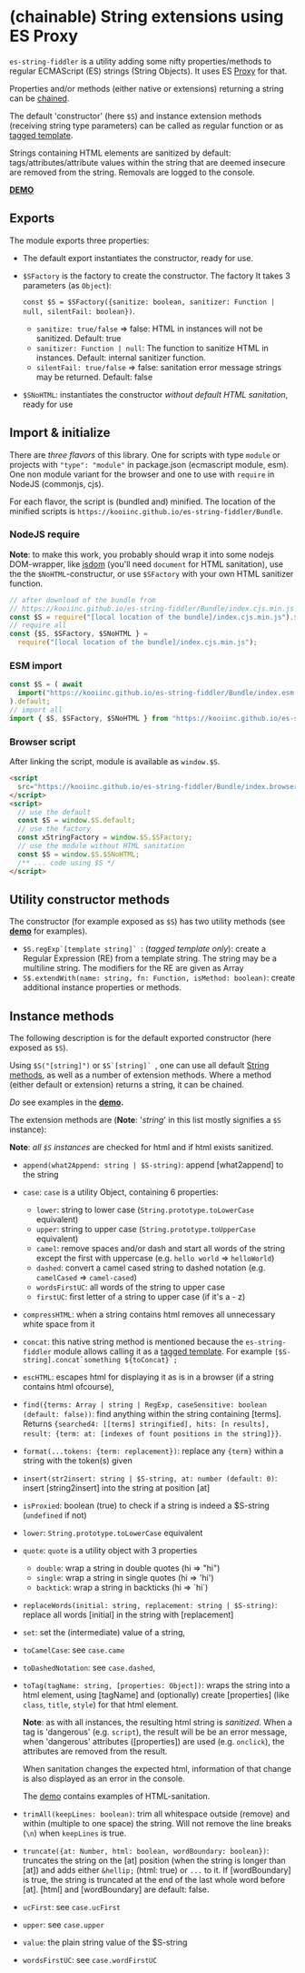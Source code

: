 # (chainable) String extensions using ES Proxy

`es-string-fiddler` is a utility adding some nifty properties/methods to regular ECMAScript (ES) strings (String Objects). It uses ES [Proxy](https://developer.mozilla.org/en-US/docs/Web/JavaScript/Reference/Global_Objects/Proxy) for that.

Properties and/or methods (either native or extensions) returning a string can be [chained](https://www.geeksforgeeks.org/method-chaining-in-javascript/). 

The default 'constructor' (here `$S`) and instance extension methods (receiving string type parameters) can be called as regular function or as [tagged template](https://developer.mozilla.org/en-US/docs/Web/JavaScript/Reference/Template_literals#tagged_templates). 

Strings containing HTML elements are sanitized by default: tags/attributes/attribute values within the string that are deemed insecure are removed from the string. Removals are logged to the console.

**[DEMO](https://kooiinc.github.io/es-string-fiddler/Demo)**

## Exports
The module exports three properties:
- The default export instantiates the constructor, ready for use.
- `$SFactory` is the factory to create the constructor. The factory It takes 3 parameters (as `Object`):
  
  `const $S = $SFactory({sanitize: boolean, sanitizer: Function | null, silentFail: boolean})`.

  - `sanitize: true/false` => false: HTML in instances will not be sanitized. Default: true
  - `sanitizer: Function | null`: The function to sanitize HTML in instances. Default: internal sanitizer function.
  - `silentFail: true/false` =>  false: sanitation error message strings may be returned. Default: false
- `$SNoHTML`: instantiates the constructor *without default HTML sanitation*, ready for use

## Import & initialize

There are *three flavors* of this library. One for scripts with type `module` or projects with `"type": "module"` in package.json (ecmascript module, esm). One non module variant for the browser and one to use with `require` in NodeJS (commonjs, cjs).

For each flavor, the script is (bundled and) minified. The location of the minified scripts is `https://kooiinc.github.io/es-string-fiddler/Bundle`.

### NodeJS require
**Note**: to make this work, you probably should wrap it into some nodejs DOM-wrapper, like [jsdom](https://github.com/jsdom/jsdom) (you'll need `document` for HTML sanitation), use the the `$NoHTML`-constructur, or use `$SFactory` with your own HTML sanitizer function.

``` javascript
// after download of the bundle from
// https://kooiinc.github.io/es-string-fiddler/Bundle/index.cjs.min.js
const $S = require("[local location of the bundle]/index.cjs.min.js").$S;
// require all
const {$S, $SFactory, $SNoHTML } =
  require("[local location of the bundle]/index.cjs.min.js");
```

### ESM import
``` javascript
const $S = ( await 
  import("https://kooiinc.github.io/es-string-fiddler/Bundle/index.esm.min.js") 
).default;
// import all
import { $S, $SFactory, $SNoHTML } from "https://kooiinc.github.io/es-string-fiddler/Bundle/index.esm.min.js";
```

### Browser script
After linking the script, module is available as `window.$S`.

``` html
<script 
  src="https://kooiinc.github.io/es-string-fiddler/Bundle/index.browser.min.js">
</script>
<script>
  // use the default
  const $S = window.$S.default;
  // use the factory
  const xStringFactory = window.$S.$SFactory;
  // use the module without HTML sanitation
  const $S = window.$S.$SNoHTML;
  /** ... code using $S */
</script>
```

## Utility constructor methods
The constructor (for example exposed as `$S`) has two utility methods 
(see **[demo](https://kooiinc.github.io/es-string-fiddler/Demo)** for examples).
- ``$S.regExp`[template string]` ``: (*tagged template only*): create a Regular Expression (RE) from 
  a template string. The string may be a multiline string. The modifiers for the
  RE are given as Array
- `S$.extendWith(name: string, fn: Function, isMethod: boolean)`: create additional 
  instance properties or methods. 

## Instance methods
The following description is for the default exported constructor (here exposed as `$S`). 

Using `$S("[string]")` or ``$S`[string]` ``, one can use all default [String methods](https://developer.mozilla.org/en-US/docs/Web/JavaScript/Reference/Global_Objects/String#instance_methods), as well as a
number of extension methods. Where a method (either default or extension) returns a string, 
it can be chained.

*Do* see examples in the **[demo](https://kooiinc.github.io/es-string-fiddler/Demo).**

The extension methods are (**Note**: '*string*' in this list mostly signifies a `$S` instance):

**Note**: *all `$S` instances* are checked for html and if html exists sanitized.

- `append(what2Append: string | $S-string)`: append [what2append] to the string
- `case`: `case` is a utility Object, containing 6 properties:
  - `lower`: string to lower case (`String.prototype.toLowerCase` equivalent)
  - `upper`: string to upper case (`String.prototype.toUpperCase` equivalent)
  - `camel`: remove spaces and/or dash and start all words of the string except the first with uppercase
    (e.g. `hello world` => `helloWorld`)   
  - `dashed`: convert a camel cased string to dashed notation (e.g. `camelCased` => `camel-cased`)
  - `wordsFirstUC`: all words of the string to upper case
  - `firstUC`: first letter of a string to upper case (if it's a - z)
- `compressHTML`: when a string contains html removes all unnecessary white space from it
- `concat`: this native string method is mentioned because the `es-string-fiddler` module allows
    calling it as a [tagged template](https://developer.mozilla.org/en-US/docs/Web/JavaScript/Reference/Template_literals#tagged_templates).
    For example ``[$S-string].concat`something ${toConcat}`; ``
- `escHTML`: escapes html for displaying it as is in a browser (if a string contains html ofcourse),
- `find({terms: Array | string | RegExp, caseSensitive: boolean (default: false))`: find anything within the string containing
   [terms]. Returns `{searched4: [[terms] stringified], hits: [n results], result: {term: at: [indexes of fount positions in the string]}}`.
- `format(...tokens: {term: replacement})`: replace any `{term}` within a string with the token(s) given
- `insert(str2insert: string | $S-string, at: number (default: 0)`: insert [string2insert] into the string at position [at] 
- `isProxied`: boolean (true) to check if a string is indeed a $S-string (`undefined` if not)
- `lower`: `String.prototype.toLowerCase` equivalent
- `quote`: `quote` is a utility object with 3 properties
   - `double`: wrap a string in double quotes (hi => "hi")
   - `single`: wrap a string in single quotes (hi => 'hi')
   - `backtick`: wrap a string in backticks (hi => \`hi\`)
- `replaceWords(initial: string, replacement: string | $S-string)`: replace all words [initial] in the string with [replacement]
- `set`: set the (intermediate) value of a string,
- `toCamelCase`: see `case.came`
- `toDashedNotation`: see `case.dashed`,
- `toTag(tagName: string, [properties: Object])`: wraps the string into a html element, using [tagName]
   and (optionally) create [properties] (like `class`, `title`, `style`) for that html element.
    
   **Note**: as with all instances, the resulting html string is *sanitized*. When a tag is 'dangerous' (e.g. `script`), the result will be
   be an error message, when 'dangerous' attributes ([properties]) are used (e.g. `onclick`), the attributes are removed from the result. 
   
   When sanitation changes the expected html, information of that change is also displayed as an error in the console. 
   
   The [demo](https://kooiinc.github.io/es-string-fiddler/Demo) contains examples of HTML-sanitation.
- `trimAll(keepLines: boolean)`: trim all whitespace outside (remove) and within (multiple to one space) the string. Will not remove the line breaks (`\n`) when `keepLines` is true. 
- `truncate({at: Number, html: boolean, wordBoundary: boolean})`: truncates the string on the [at] position (when the string is longer than [at]) and adds either `&hellip;` (html: true) or `...` to it. If [wordBoundary] is true, the string is truncated at the end of the last whole word before [at]. [html] and [wordBoundary] are default: false.
- `ucFirst`: see `case.ucFirst`
- `upper`: see `case.upper`
- `value`: the plain string value of the $S-string
- `wordsFirstUC`: see `case.wordFirstUC`
